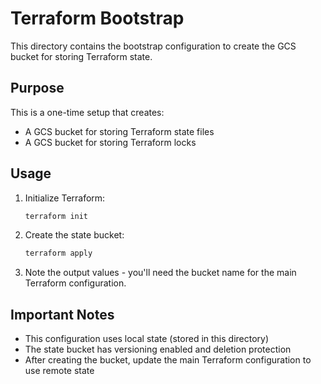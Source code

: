 # Terraform Bootstrap

This directory contains the bootstrap configuration to create the GCS bucket for storing Terraform state.

## Purpose

This is a one-time setup that creates:
- A GCS bucket for storing Terraform state files
- A GCS bucket for storing Terraform locks

## Usage

1. Initialize Terraform:
   ```bash
   terraform init
   ```

2. Create the state bucket:
   ```bash
   terraform apply
   ```

3. Note the output values - you'll need the bucket name for the main Terraform configuration.

## Important Notes

- This configuration uses local state (stored in this directory)
- The state bucket has versioning enabled and deletion protection
- After creating the bucket, update the main Terraform configuration to use remote state
